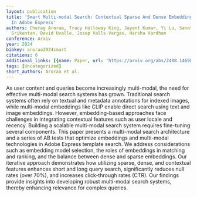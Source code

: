 ```yaml
---
layout: publication
title: 'Smart Multi-modal Search: Contextual Sparse And Dense Embedding Integration
  In Adobe Express'
authors: Cherag Aroraa, Tracy Holloway King, Jayant Kumar, Yi Lu, Sanat Sharma, Arvind
  Srikantan, David Uvalle, Josep Valls-Vargas, Harsha Vardhan
conference: Arxiv
year: 2024
bibkey: aroraa2024smart
citations: 0
additional_links: [{name: Paper, url: 'https://arxiv.org/abs/2408.14698'}]
tags: [Uncategorized]
short_authors: Aroraa et al.
---
```

As user content and queries become increasingly multi-modal, the need for
effective multi-modal search systems has grown. Traditional search systems
often rely on textual and metadata annotations for indexed images, while
multi-modal embeddings like CLIP enable direct search using text and image
embeddings. However, embedding-based approaches face challenges in integrating
contextual features such as user locale and recency. Building a scalable
multi-modal search system requires fine-tuning several components. This paper
presents a multi-modal search architecture and a series of AB tests that
optimize embeddings and multi-modal technologies in Adobe Express template
search. We address considerations such as embedding model selection, the roles
of embeddings in matching and ranking, and the balance between dense and sparse
embeddings. Our iterative approach demonstrates how utilizing sparse, dense,
and contextual features enhances short and long query search, significantly
reduces null rates (over 70%), and increases click-through rates (CTR). Our
findings provide insights into developing robust multi-modal search systems,
thereby enhancing relevance for complex queries.